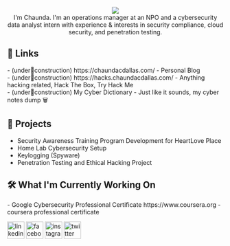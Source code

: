 <p align="center">
<img src="https://github.com/cdallas1/cdallas1/blob/main/health%20cyber.jpeg">
<br>I'm Chaunda. I'm an operations manager at an NPO and a cybersecurity data analyst intern with experience & interests in security compliance, cloud security, and penetration testing.</br>
</p>


<h2>🔗 Links</h2>
- (under🚧construction) https://chaundacdallas.com/ - Personal Blog <br>
- (under🚧construction) https://hacks.chaundacdallas.com/ - Anything hacking related, Hack The Box, Try Hack Me <br>
- (under🚧construction) My Cyber Dictionary - Just like it sounds, my cyber notes dump 🗑️ <br>

<h2>🧪 Projects</h2>

- Security Awareness Training Program Development for HeartLove Place <br>
- Home Lab Cybersecurity Setup <br>
- Keylogging (Spyware) <br>
- Penetration Testing and Ethical Hacking Project <br>

<h2>🛠️ What I'm Currently Working On</h2>
- Google Cybersecurity Professional Certificate https://www.coursera.org - coursera professional certificate <br>


[<img src='https://cdn.jsdelivr.net/npm/simple-icons@3.0.1/icons/linkedin.svg' alt='linkedin' height='40'>](https://www.linkedin.com/in/chaundacdallas/)  [<img src='https://cdn.jsdelivr.net/npm/simple-icons@3.0.1/icons/facebook.svg' alt='facebook' height='40'>](https://www.facebook.com/mscdallas)  [<img src='https://cdn.jsdelivr.net/npm/simple-icons@3.0.1/icons/instagram.svg' alt='instagram' height='40'>](https://www.instagram.com/ceeceedee21/)  [<img src='https://cdn.jsdelivr.net/npm/simple-icons@3.0.1/icons/twitter.svg' alt='twitter' height='40'>](https://twitter.com/chaunean)  
